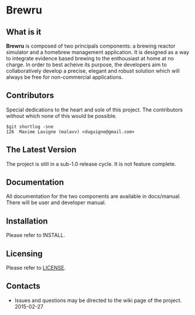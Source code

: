 # Brewru

## What is it
**Brewru** is composed of two principals components: a brewing reactor simulator and a homebrew management application. It is designed as a way to integrate evidence based brewing to the enthousiast at home at no charge. In order to best acheive its purpose, the developers aim to collaboratively develop a precise, elegant and robust solution which will always be free for non-commercial applications.

## Contributors
Special dedications to the heart and sole of this project. The contributors without which none of this would be possible.

```
$git shortlog -sne
126  Maxime Lavigne (malavv) <duguigne@gmail.com>
```

## The Latest Version
The project is still in a sub-1.0 release cycle. It is not feature complete. 

## Documentation
All documentation for the two components are available in docs/manual. There will be user and developer manual.

## Installation
Please refer to INSTALL.

## Licensing
Please refer to [LICENSE](LICENSE.md).

## Contacts
* Issues and questions may be directed to the wiki page of the project.
2015-02-27